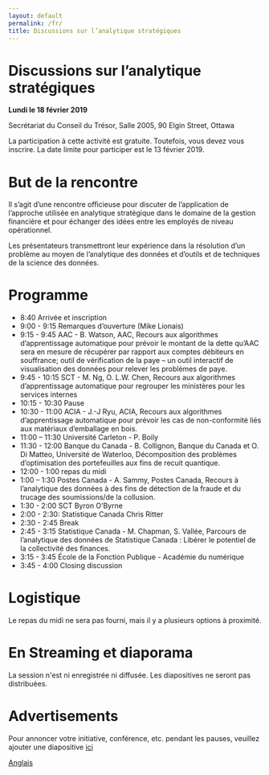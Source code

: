 ```yaml
---
layout: default
permalink: /fr/
title: Discussions sur l’analytique stratégiques 
---
```


# Discussions sur l’analytique stratégiques

**Lundi le 18 février 2019**

Secrétariat du Conseil du Trésor, Salle 2005, 90 Elgin Street, Ottawa 

La participation à cette activité est gratuite. Toutefois, vous devez vous inscrire. La date limite pour participer est le 13 février 2019.

# But de la rencontre
Il s’agit d’une rencontre officieuse pour discuter de l’application de l’approche utilisée en analytique stratégique dans le domaine de la gestion financière et pour échanger des idées entre les employés de niveau opérationnel. 

Les présentateurs transmettront leur expérience dans la résolution d’un problème au moyen de l’analytique des données et d’outils et de techniques de la science des données.  

# Programme

*	8:40 Arrivée et inscription
*	9:00 - 9:15 Remarques d’ouverture (Mike Lionais)
*	9:15 - 9:45 AAC - B. Watson, AAC, Recours aux algorithmes d’apprentissage automatique pour prévoir le montant de la dette qu’AAC sera en mesure de récupérer par rapport aux comptes débiteurs en souffrance; outil de vérification de la paye – un outil interactif de visualisation des données pour relever les problèmes de paye.
*	9:45 - 10:15 SCT - M. Ng, O. L.W. Chen, Recours aux algorithmes d’apprentissage automatique pour regrouper les ministères pour les services internes
*	10:15 - 10:30 Pause
*	10:30 - 11:00 ACIA -  J.-J Ryu, ACIA, Recours aux algorithmes d’apprentissage automatique pour prévoir les cas de non-conformité liés aux matériaux d’emballage en bois.
*	11:00 – 11:30 Université Carleton - P. Boily
*	11:30 - 12:00 Banque du Canada - B. Collignon, Banque du Canada et O. Di Matteo, Université de Waterloo, Décomposition des problèmes d’optimisation des portefeuilles aux fins de recuit quantique.
*	12:00 - 1:00 repas du midi
*	1:00 – 1:30 Postes Canada -  A. Sammy, Postes Canada, Recours à l’analytique des données à des fins de détection de la fraude et du trucage des soumissions/de la collusion.
*	1:30 - 2:00 SCT Byron O’Byrne 
*	2:00 - 2:30: Statistique Canada Chris Ritter
*	2:30 - 2:45 Break 
*	2:45 - 3:15 Statistique Canada  - M. Chapman, S. Vallée,  Parcours de l’analytique des données de Statistique Canada : Libérer le potentiel de la collectivité des finances. 
*	3:15 - 3:45 École de la Fonction Publique - Académie du numérique  
*	3:45 - 4:00 Closing discussion 

# Logistique

Le repas du midi ne sera pas fourni, mais il y a plusieurs options à proximité.

# En Streaming et diaporama

La session n'est ni enregistrée ni diffusée. Les diapositives ne seront pas distribuées.

# Advertisements

Pour annoncer votre initiative, conférence, etc. pendant les pauses, veuillez ajouter une diapositive [ici](https://docs.google.com/presentation/d/1YCxLR5mS_Y0nTLxM-Ri_rZAuEs60fSdvfPDTxKqPY4A/edit#slide=id.p1)
 


[Anglais](/en.md)
